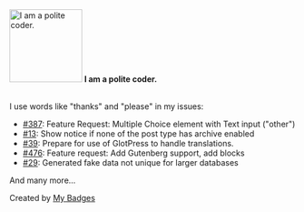 <img src="https://github.com/my-badges/my-badges/blob/master/src/all-badges/polite-coder/polite-coder.png?raw=true" alt="I am a polite coder." title="I am a polite coder." width="128">
<strong>I am a polite coder.</strong>
<br><br>

I use words like "thanks" and "please" in my issues:

- <a href="https://github.com/awsmug/torro-forms/issues/387">#387</a>: Feature Request: Multiple Choice element with Text input ("other")
- <a href="https://github.com/humanmade/page-for-post-type/issues/13">#13</a>: Show notice if none of the post type has archive enabled
- <a href="https://github.com/advancedforms/advanced-forms/issues/39">#39</a>: Prepare for use of GlotPress to handle translations.
- <a href="https://github.com/awsmug/torro-forms/issues/476">#476</a>: Feature request: Add Gutenberg support, add blocks
- <a href="https://github.com/deliciousbrains/wp-migrate-db-anonymization/issues/29">#29</a>: Generated fake data not unique for larger databases

 And many more...


Created by <a href="https://github.com/my-badges/my-badges">My Badges</a>
